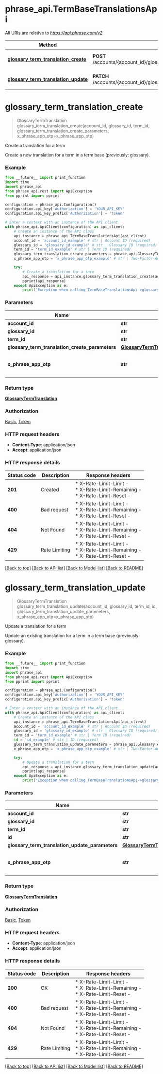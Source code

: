 # phrase_api.TermBaseTranslationsApi

All URIs are relative to *https://api.phrase.com/v2*

Method | HTTP request | Description
------------- | ------------- | -------------
[**glossary_term_translation_create**](TermBaseTranslationsApi.md#glossary_term_translation_create) | **POST** /accounts/{account_id}/glossaries/{glossary_id}/terms/{term_id}/translations | Create a translation for a term
[**glossary_term_translation_update**](TermBaseTranslationsApi.md#glossary_term_translation_update) | **PATCH** /accounts/{account_id}/glossaries/{glossary_id}/terms/{term_id}/translations/{id} | Update a translation for a term


# **glossary_term_translation_create**
> GlossaryTermTranslation glossary_term_translation_create(account_id, glossary_id, term_id, glossary_term_translation_create_parameters, x_phrase_app_otp=x_phrase_app_otp)

Create a translation for a term

Create a new translation for a term in a term base (previously: glossary).

### Example

```python
from __future__ import print_function
import time
import phrase_api
from phrase_api.rest import ApiException
from pprint import pprint

configuration = phrase_api.Configuration()
configuration.api_key['Authorization'] = 'YOUR_API_KEY'
configuration.api_key_prefix['Authorization'] = 'token'

# Enter a context with an instance of the API client
with phrase_api.ApiClient(configuration) as api_client:
    # Create an instance of the API class
    api_instance = phrase_api.TermBaseTranslationsApi(api_client)
    account_id = 'account_id_example' # str | Account ID (required)
    glossary_id = 'glossary_id_example' # str | Glossary ID (required)
    term_id = 'term_id_example' # str | Term ID (required)
    glossary_term_translation_create_parameters = phrase_api.GlossaryTermTranslationCreateParameters() # GlossaryTermTranslationCreateParameters |  (required)
    x_phrase_app_otp = 'x_phrase_app_otp_example' # str | Two-Factor-Authentication token (optional)

    try:
        # Create a translation for a term
        api_response = api_instance.glossary_term_translation_create(account_id, glossary_id, term_id, glossary_term_translation_create_parameters, x_phrase_app_otp=x_phrase_app_otp)
        pprint(api_response)
    except ApiException as e:
        print("Exception when calling TermBaseTranslationsApi->glossary_term_translation_create: %s\n" % e)
```


### Parameters

Name | Type | Description  | Notes
------------- | ------------- | ------------- | -------------
 **account_id** | **str**| Account ID | 
 **glossary_id** | **str**| Glossary ID | 
 **term_id** | **str**| Term ID | 
 **glossary_term_translation_create_parameters** | [**GlossaryTermTranslationCreateParameters**](GlossaryTermTranslationCreateParameters.md)|  | 
 **x_phrase_app_otp** | **str**| Two-Factor-Authentication token (optional) | [optional] 

### Return type

[**GlossaryTermTranslation**](GlossaryTermTranslation.md)

### Authorization

[Basic](../README.md#Basic), [Token](../README.md#Token)

### HTTP request headers

 - **Content-Type**: application/json
 - **Accept**: application/json

### HTTP response details
| Status code | Description | Response headers |
|-------------|-------------|------------------|
**201** | Created |  * X-Rate-Limit-Limit -  <br>  * X-Rate-Limit-Remaining -  <br>  * X-Rate-Limit-Reset -  <br>  |
**400** | Bad request |  * X-Rate-Limit-Limit -  <br>  * X-Rate-Limit-Remaining -  <br>  * X-Rate-Limit-Reset -  <br>  |
**404** | Not Found |  * X-Rate-Limit-Limit -  <br>  * X-Rate-Limit-Remaining -  <br>  * X-Rate-Limit-Reset -  <br>  |
**429** | Rate Limiting |  * X-Rate-Limit-Limit -  <br>  * X-Rate-Limit-Remaining -  <br>  * X-Rate-Limit-Reset -  <br>  |

[[Back to top]](#) [[Back to API list]](../README.md#documentation-for-api-endpoints) [[Back to Model list]](../README.md#documentation-for-models) [[Back to README]](../README.md)

# **glossary_term_translation_update**
> GlossaryTermTranslation glossary_term_translation_update(account_id, glossary_id, term_id, id, glossary_term_translation_update_parameters, x_phrase_app_otp=x_phrase_app_otp)

Update a translation for a term

Update an existing translation for a term in a term base (previously: glossary).

### Example

```python
from __future__ import print_function
import time
import phrase_api
from phrase_api.rest import ApiException
from pprint import pprint

configuration = phrase_api.Configuration()
configuration.api_key['Authorization'] = 'YOUR_API_KEY'
configuration.api_key_prefix['Authorization'] = 'token'

# Enter a context with an instance of the API client
with phrase_api.ApiClient(configuration) as api_client:
    # Create an instance of the API class
    api_instance = phrase_api.TermBaseTranslationsApi(api_client)
    account_id = 'account_id_example' # str | Account ID (required)
    glossary_id = 'glossary_id_example' # str | Glossary ID (required)
    term_id = 'term_id_example' # str | Term ID (required)
    id = 'id_example' # str | ID (required)
    glossary_term_translation_update_parameters = phrase_api.GlossaryTermTranslationUpdateParameters() # GlossaryTermTranslationUpdateParameters |  (required)
    x_phrase_app_otp = 'x_phrase_app_otp_example' # str | Two-Factor-Authentication token (optional)

    try:
        # Update a translation for a term
        api_response = api_instance.glossary_term_translation_update(account_id, glossary_id, term_id, id, glossary_term_translation_update_parameters, x_phrase_app_otp=x_phrase_app_otp)
        pprint(api_response)
    except ApiException as e:
        print("Exception when calling TermBaseTranslationsApi->glossary_term_translation_update: %s\n" % e)
```


### Parameters

Name | Type | Description  | Notes
------------- | ------------- | ------------- | -------------
 **account_id** | **str**| Account ID | 
 **glossary_id** | **str**| Glossary ID | 
 **term_id** | **str**| Term ID | 
 **id** | **str**| ID | 
 **glossary_term_translation_update_parameters** | [**GlossaryTermTranslationUpdateParameters**](GlossaryTermTranslationUpdateParameters.md)|  | 
 **x_phrase_app_otp** | **str**| Two-Factor-Authentication token (optional) | [optional] 

### Return type

[**GlossaryTermTranslation**](GlossaryTermTranslation.md)

### Authorization

[Basic](../README.md#Basic), [Token](../README.md#Token)

### HTTP request headers

 - **Content-Type**: application/json
 - **Accept**: application/json

### HTTP response details
| Status code | Description | Response headers |
|-------------|-------------|------------------|
**200** | OK |  * X-Rate-Limit-Limit -  <br>  * X-Rate-Limit-Remaining -  <br>  * X-Rate-Limit-Reset -  <br>  |
**400** | Bad request |  * X-Rate-Limit-Limit -  <br>  * X-Rate-Limit-Remaining -  <br>  * X-Rate-Limit-Reset -  <br>  |
**404** | Not Found |  * X-Rate-Limit-Limit -  <br>  * X-Rate-Limit-Remaining -  <br>  * X-Rate-Limit-Reset -  <br>  |
**429** | Rate Limiting |  * X-Rate-Limit-Limit -  <br>  * X-Rate-Limit-Remaining -  <br>  * X-Rate-Limit-Reset -  <br>  |

[[Back to top]](#) [[Back to API list]](../README.md#documentation-for-api-endpoints) [[Back to Model list]](../README.md#documentation-for-models) [[Back to README]](../README.md)

